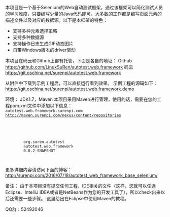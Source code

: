 本项目是一个基于Selenium的Web自动测试框架，通过该框架可以简化测试人员的学习难度，只要编写少量的Java代码即可，大多数的工作都是编写页面元素的描述文件以及对应的数据源。以下是本框架的特色：
- 支持多种元素选择策略
- 支持多种数据源
- 支持操作日志生成GIF动态图片
- 自带Windows版本的driver驱动

本项目在码云和Github上都有托管，下面是各自的地址：
Github  https://github.com/LinuxSuRen/autotest.web.framework
码云    https://git.oschina.net/surenpi/autotest.web.framework

从附件中下载到示例工程后，可以直接运行看到效果。
示例工程的源码如下：
https://git.oschina.net/surenpi/autotest.web.framework.demo

环境：
JDK1.7，Maven
本项目采用Maven进行管理，使用的话，需要在您的工程pom.xml文件中添加以下信息：
<code xml>
<repositories>
	<repository>
		<id>autotest.web.framework.surenpi.com</id>
		<url>http://maven.surenpi.com/nexus/content/repositories</url>
	</repository>
</repositories>

<dependencies>
	<dependency>
		<groupId>org.suren.autotest</groupId>
		<artifactId>autotest.web.framework</artifactId>
		<version>0.0.2-SNAPSHOT</version>
	</dependency>
</dependencies>
</code>

更多详细内容请访问下面的博客：
http://surenpi.com/2016/07/18/autotest_web_framework_base_selenium/

备注：
由于本项目没有提交任何工程、IDE相关的文件（这样，您就可以任选Eclipse、IntelliJ IDEA或者是NetBeans作为您的开发工具了），所以check出来以后还需要一些步骤。
这里给出在Eclipse中使用Maven的教程。

QQ群：52492046
